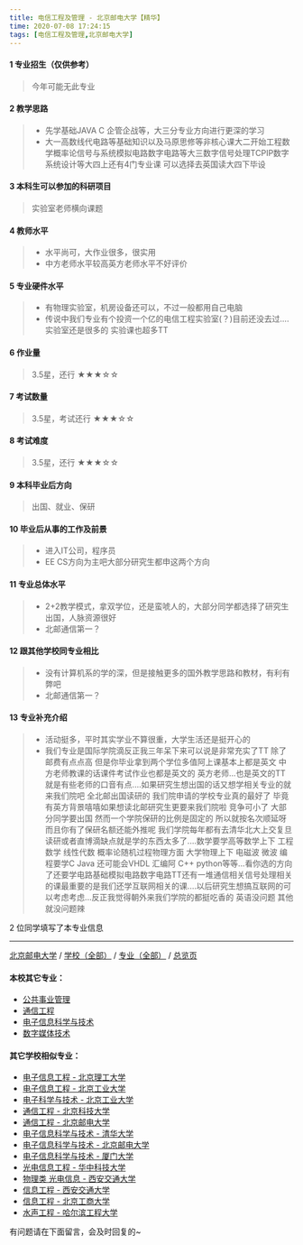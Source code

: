 ```yaml
---
title: 电信工程及管理 - 北京邮电大学【精华】
time: 2020-07-08 17:24:15
tags: [电信工程及管理,北京邮电大学]
---
```

#### 1 专业招生（仅供参考）  
> 今年可能无此专业


#### 2 教学思路
> - 先学基础JAVA C 企管企战等，大三分专业方向进行更深的学习
> - 大一高数线代电路等基础知识以及马原思修等非核心课大二开始工程数学概率论信号与系统模拟电路数字电路等大三数字信号处理TCPIP数字系统设计等大四上还有4门专业课 可以选择去英国读大四下毕设


#### 3 本科生可以参加的科研项目
>  实验室老师横向课题


#### 4 教师水平
> - 水平尚可，大作业很多，很实用
> - 中方老师水平较高英方老师水平不好评价


#### 5 专业硬件水平
> - 有物理实验室，机房设备还可以，不过一般都用自己电脑
> - 传说中我们专业有个投资一个亿的电信工程实验室(？)目前还没去过....实验室还是很多的 实验课也超多TT


#### 6 作业量
> 3.5星，还行
★★★☆☆


#### 7 考试数量
> 3.5星，考试还行
★★★☆☆


#### 8 考试难度
> 3.5星，还行
★★★☆☆


#### 9 本科毕业后方向
> 出国、就业、保研


#### 10 毕业后从事的工作及前景
> - 进入IT公司，程序员
> - EE CS方向为主吧大部分研究生都申这两个方向


#### 11 专业总体水平
> - 2+2教学模式，拿双学位，还是蛮唬人的，大部分同学都选择了研究生出国，人脉资源很好
> - 北邮通信第一？


#### 12 跟其他学校同专业相比
> - 没有计算机系的学的深，但是接触更多的国外教学思路和教材，有利有弊吧
> - 北邮通信第一？


#### 13 专业补充介绍
> - 活动挺多，平时其实学业不算很重，大学生活还是挺开心的
> - 我们专业是国际学院滴反正我三年呆下来可以说是非常充实了TT 除了邮费有点点高 但是你毕业拿到两个学位多值阿上课基本上都是英文 中方老师教课的话课件考试作业也都是英文的 英方老师...也是英文的TT 就是有些老师的口音有点....如果研究生想出国的话又想学相关专业的就来我们院吧 全北邮出国读研的 我们院申请的学校专业真的最好了 毕竟有英方背景嘻嘻如果想读北邮研究生更要来我们院啦 竞争可小了 大部分同学要出国 然而一个学院保研的比例是固定的 所以就按名次顺延呀 而且你有了保研名额还能外推呢 我们学院每年都有去清华北大上交复旦读研或者直博滴缺点就是学的东西太多了....数学要学高等数学上下 工程数学 线性代数 概率论随机过程物理方面 大学物理上下 电磁波 微波 编程要学C Java 还可能会VHDL 汇编阿 C++ python等等...看你选的方向了还要学电路基础模拟电路数字电路TT还有一堆通信相关信号处理相关的课最重要的是我们还学互联网相关的课....以后研究生想搞互联网的可以考虑考虑...反正我觉得朝外来我们学院的都挺吃香的 英语没问题 其他就没问题辣

2 位同学填写了本专业信息
***
[北京邮电大学](http://www.jianshu.com/p/372626a5fa56) / [学校（全部）](http://www.jianshu.com/p/3efa6bcca419) / [专业（全部）](http://www.jianshu.com/p/2d4c6d3552c2) / [总览页](http://www.jianshu.com/p/445daeb4fa00)
#### 本校其它专业：
- [公共事业管理](http://www.jianshu.com/p/20d787cabeed)
- [通信工程](http://www.jianshu.com/p/91bd2ad04308)
- [电子信息科学与技术](http://www.jianshu.com/p/60133dfd6cff)
- [数字媒体技术](https://www.jianshu.com/p/3a656fceae8d)

#### 其它学校相似专业：
- [电子信息工程 - 北京理工大学](http://www.jianshu.com/p/bf13725952ce)
- [电子信息工程 - 北京工业大学](http://www.jianshu.com/p/935f8b4dc83f)
- [电子科学与技术 - 北京工业大学](http://www.jianshu.com/p/349a571c8cbb)
- [通信工程 - 北京科技大学](http://www.jianshu.com/p/7f898b0aceb9)
- [通信工程 - 北京邮电大学](http://www.jianshu.com/p/91bd2ad04308)
- [电子信息科学与技术 - 清华大学](http://www.jianshu.com/p/338fc70c84db)
- [电子信息科学与技术 - 北京邮电大学](http://www.jianshu.com/p/60133dfd6cff)
- [电子信息科学与技术 - 厦门大学](http://www.jianshu.com/p/5768803ef6c9)
- [光电信息工程 - 华中科技大学](http://www.jianshu.com/p/11d2b0562ca8)
- [物理类 光电信息 - 西安交通大学](http://www.jianshu.com/p/67e73f46914b)
- [信息工程 - 西安交通大学](http://www.jianshu.com/p/1baace60c4b6)
- [信息工程 - 北京工商大学](http://www.jianshu.com/p/ab8228ed7e2d)
- [水声工程 - 哈尔滨工程大学](http://www.jianshu.com/p/135b63edb39e)


有问题请在下面留言，会及时回复的~
